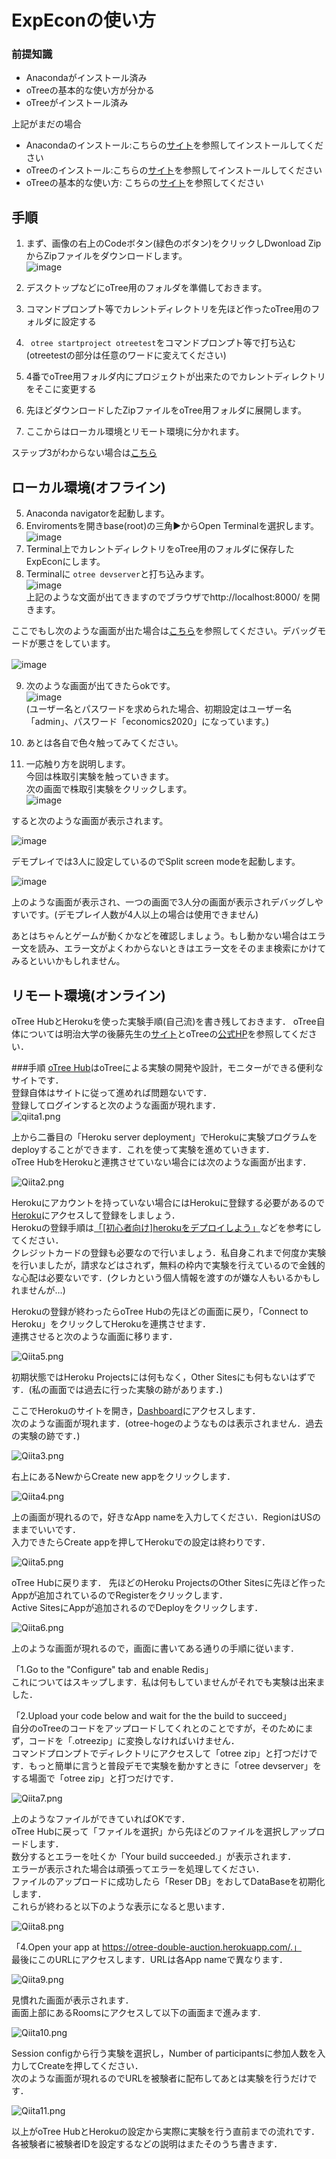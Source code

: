 # ExpEconの使い方

### 前提知識
- Anacondaがインストール済み 
- oTreeの基本的な使い方が分かる 
- oTreeがインストール済み 

上記がまだの場合
- Anacondaのインストール:こちらの[サイト](https://www.python.jp/install/anaconda/windows/install.html)を参照してインストールしてください
- oTreeのインストール:こちらの[サイト](https://otree.readthedocs.io/ja/latest/install-windows.html#install-windows)を参照してインストールしてください
- oTreeの基本的な使い方: こちらの[サイト](https://otree.readthedocs.io/ja/latest/tutorial/intro.html)を参照してください 

## 手順
1. まず、画像の右上のCodeボタン(緑色のボタン)をクリックしDwonload ZipからZipファイルをダウンロードします。  
![image](https://user-images.githubusercontent.com/48300561/130906017-a06c47d4-ee15-4b82-b94a-7fdf239df275.png)

2. デスクトップなどにoTree用のフォルダを準備しておきます。
3. コマンドプロンプト等でカレントディレクトリを先ほど作ったoTree用のフォルダに設定する
4. ``` otree startproject otreetest```をコマンドプロンプト等で打ち込む(otreetestの部分は任意のワードに変えてください)
5. 4番でoTree用フォルダ内にプロジェクトが出来たのでカレントディレクトリをそこに変更する
7. 先ほどダウンロードしたZipファイルをoTree用フォルダに展開します。
8. ここからはローカル環境とリモート環境に分かれます。

ステップ3がわからない場合は[こちら](https://github.com/leisurely-yucyou/oTree/blob/main/%E8%A3%9C%E8%B6%B3%E8%B3%87%E6%96%99/cmd%E3%81%AB%E3%81%A4%E3%81%84%E3%81%A6.md)

## ローカル環境(オフライン)
5. Anaconda navigatorを起動します。
6. Enviromentsを開きbase(root)の三角▶からOpen Terminalを選択します。 ![image](https://user-images.githubusercontent.com/48300561/130908221-adcda5cf-b1a2-4c24-9b42-a93e7906fbc6.png)
7. Terminal上でカレントディレクトリをoTree用のフォルダに保存したExpEconにします。
8. Terminalに ```otree devserver```と打ち込みます。  
![image](https://user-images.githubusercontent.com/48300561/130909436-ad99a945-a1dc-48a8-a7b0-662e3395067e.png)  
上記のような文面が出てきますのでブラウザでhttp://localhost:8000/ を開きます。 

ここでもし次のような画面が出た場合は[こちら](https://github.com/leisurely-yucyou/oTree/blob/main/%E8%A3%9C%E8%B6%B3%E8%B3%87%E6%96%99/DEBUG%E3%83%A2%E3%83%BC%E3%83%89.md)を参照してください。デバッグモードが悪さをしています。  

![image](https://user-images.githubusercontent.com/48300561/134614554-3ee1f993-21e3-4a43-8198-b6ab58c6a55a.png)　　

9. 次のような画面が出てきたらokです。  
![image](https://user-images.githubusercontent.com/48300561/130909697-879943fb-dde0-41e3-8548-46f99307b56f.png)  
(ユーザー名とパスワードを求められた場合、初期設定はユーザー名「admin」、パスワード「economics2020」になっています。)  

10. あとは各自で色々触ってみてください。

11. 一応触り方を説明します。  
今回は株取引実験を触っていきます。  
次の画面で株取引実験をクリックします。  
![image](https://user-images.githubusercontent.com/48300561/134615769-780b35ae-1c9d-444d-b889-c9df0b4cf8a7.png)  

すると次のような画面が表示されます。  

![image](https://user-images.githubusercontent.com/48300561/134615820-819b37f7-d3da-4684-92c9-ff633654259d.png)  

デモプレイでは3人に設定しているのでSplit screen modeを起動します。  

![image](https://user-images.githubusercontent.com/48300561/134615900-fa32d73e-8fb8-43e6-90ce-e45952f8acd2.png)  

上のような画面が表示され、一つの画面で3人分の画面が表示されデバッグしやすいです。(デモプレイ人数が4人以上の場合は使用できません)  

あとはちゃんとゲームが動くかなどを確認しましょう。もし動かない場合はエラー文を読み、エラー文がよくわからないときはエラー文をそのまま検索にかけてみるといいかもしれません。


## リモート環境(オンライン)
oTree HubとHerokuを使った実験手順(自己流)を書き残しておきます．
oTree自体については明治大学の後藤先生の[サイト](https://akrgt.gitbook.io/otree-jp/)とoTreeの[公式HP](https://otree.readthedocs.io/en/latest/)を参照してください．

###手順
[oTree Hub](https://www.otreehub.com/)はoTreeによる実験の開発や設計，モニターができる便利なサイトです．  
登録自体はサイトに従って進めれば問題ないです．  
登録してログインすると次のような画面が現れます．  
![qiita1.png](https://qiita-image-store.s3.ap-northeast-1.amazonaws.com/0/391748/f0924d1a-799b-068b-e927-f432b0942cf9.png)  

上から二番目の「Heroku server deployment」でHerokuに実験プログラムをdeployすることができます．これを使って実験を進めていきます．  
oTree HubをHerokuと連携させていない場合には次のような画面が出ます．  

![Qiita2.png](https://qiita-image-store.s3.ap-northeast-1.amazonaws.com/0/391748/151f8d5a-7550-1832-7be8-fe7762bd0c01.png)  

Herokuにアカウントを持っていない場合にはHerokuに登録する必要があるので[Heroku](https://dashboard.heroku.com)にアクセスして登録をしましょう．  
Herokuの登録手順は[「[初心者向け]herokuをデプロイしよう」](https://qiita.com/DogK0625/items/12178fdc3dd607088ff0)などを参考にしてください．  
クレジットカードの登録も必要なので行いましょう．私自身これまで何度か実験を行いましたが，請求などはされず，無料の枠内で実験を行えているので金銭的な心配は必要ないです．(クレカという個人情報を渡すのが嫌な人もいるかもしれませんが…)  

Herokuの登録が終わったらoTree Hubの先ほどの画面に戻り，「Connect to Heroku」をクリックしてHerokuを連携させます．  
連携させると次のような画面に移ります．  

![Qiita5.png](https://qiita-image-store.s3.ap-northeast-1.amazonaws.com/0/391748/ec521221-3ac2-9388-4ffd-ab8bba0052e1.png)  


初期状態ではHeroku Projectsには何もなく，Other Sitesにも何もないはずです．(私の画面では過去に行った実験の跡があります．)  

ここでHerokuのサイトを開き，[Dashboard](https://dashboard.heroku.com/apps)にアクセスします．  
次のような画面が現れます．(otree-hogeのようなものは表示されません．過去の実験の跡です．)    

![Qiita3.png](https://qiita-image-store.s3.ap-northeast-1.amazonaws.com/0/391748/c1c6433b-fb73-e8e4-5150-cb94b354361b.png)  

右上にあるNewからCreate new appをクリックします．  

![Qiita4.png](https://qiita-image-store.s3.ap-northeast-1.amazonaws.com/0/391748/b8d7f5bf-6c5f-6fef-4a2d-dbc5c3d53004.png)  

上の画面が現れるので，好きなApp nameを入力してください．RegionはUSのままでいいです．  
入力できたらCreate appを押してHerokuでの設定は終わりです．  

![Qiita5.png](https://qiita-image-store.s3.ap-northeast-1.amazonaws.com/0/391748/ec521221-3ac2-9388-4ffd-ab8bba0052e1.png)  

oTree Hubに戻ります．
先ほどのHeroku ProjectsのOther Sitesに先ほど作ったAppが追加されているのでRegisterをクリックします．  
Active SitesにAppが追加されるのでDeployをクリックします．  

![Qiita6.png](https://qiita-image-store.s3.ap-northeast-1.amazonaws.com/0/391748/4e27b510-8bc6-d0cf-cf0e-be5b8fa0dbeb.png)  

上のような画面が現れるので，画面に書いてある通りの手順に従います．  

「1.Go to the "Configure" tab and enable Redis」  
これについてはスキップします．私は何もしていませんがそれでも実験は出来ました．  

「2.Upload your code below and wait for the the build to succeed」  
自分のoTreeのコードをアップロードしてくれとのことですが，そのためにまず，コードを「.otreezip」に変換しなければいけません．  
コマンドプロンプトでディレクトリにアクセスして「otree zip」と打つだけです．もっと簡単に言うと普段デモで実験を動かすときに「otree devserver」をする場面で「otree zip」と打つだけです．  

![Qiita7.png](https://qiita-image-store.s3.ap-northeast-1.amazonaws.com/0/391748/5dac7583-696a-601e-f057-7aad442bcb8e.png)  

上のようなファイルができていればOKです．  
oTree Hubに戻って「ファイルを選択」から先ほどのファイルを選択しアップロードします．  
数分するとエラーを吐くか「Your build succeeded.」が表示されます．  
エラーが表示された場合は頑張ってエラーを処理してください．  
ファイルのアップロードに成功したら「Reser DB」をおしてDataBaseを初期化します．  
これらが終わると以下のような表示になると思います．  

![Qiita8.png](https://qiita-image-store.s3.ap-northeast-1.amazonaws.com/0/391748/e8b75375-0ce9-de8a-f306-14b68e1df947.png)  

「4.Open your app at https://otree-double-auction.herokuapp.com/.」  
最後にこのURLにアクセスします．URLは各App nameで異なります．  

![Qiita9.png](https://qiita-image-store.s3.ap-northeast-1.amazonaws.com/0/391748/c63ebdda-da8b-782f-ca91-6faa4ac37a4e.png)  

見慣れた画面が表示されます．  
画面上部にあるRoomsにアクセスして以下の画面まで進みます.  

![Qiita10.png](https://qiita-image-store.s3.ap-northeast-1.amazonaws.com/0/391748/f215101a-47f8-adf7-b5a4-609bd6e850e2.png)  

Session configから行う実験を選択し，Number of participantsに参加人数を入力してCreateを押してください．  
次のような画面が現れるのでURLを被験者に配布してあとは実験を行うだけです．  

![Qiita11.png](https://qiita-image-store.s3.ap-northeast-1.amazonaws.com/0/391748/5d61f570-7a2c-71e5-7f51-3eec8f76dda3.png)  

以上がoTree HubとHerokuの設定から実際に実験を行う直前までの流れです．  
各被験者に被験者IDを設定するなどの説明はまたそのうち書きます．   








